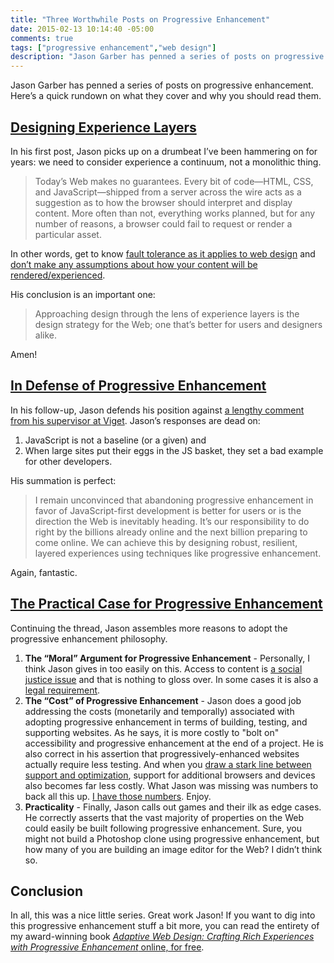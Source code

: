 ```yaml
---
title: "Three Worthwhile Posts on Progressive Enhancement"
date: 2015-02-13 10:14:40 -05:00
comments: true
tags: ["progressive enhancement","web design"]
description: "Jason Garber has penned a series of posts on progressive enhancement. Here’s a quick rundown on what they cover and why you should read them."
---
```


Jason Garber has penned a series of posts on progressive enhancement. Here’s a quick rundown on what they cover and why you should read them.

<!-- more -->

## [Designing Experience Layers](http://sixtwothree.org/posts/designing-experience-layers)

In his first post, Jason picks up on a drumbeat I’ve been hammering on for years: we need to consider experience a continuum, not a monolithic thing.

> Today’s Web makes no guarantees. Every bit of code—HTML, CSS, and JavaScript—shipped from a server across the wire acts as a suggestion as to how the browser should interpret and display content. More often than not, everything works planned, but for any number of reasons, a browser could fail to request or render a particular asset. 

In other words, get to know [fault tolerance as it applies to web design](http://adaptivewebdesign.info/1st-edition/chapter-1.html#adapt-or-die) and [don’t make any assumptions about how your content will be rendered/experienced](http://aaron-gustafson.com/notebook/a-fundamental-disconnect/).

His conclusion is an important one:

> Approaching design through the lens of experience layers is the design strategy for the Web; one that’s better for users and designers alike.

Amen!

## [In Defense of Progressive Enhancement](http://sixtwothree.org/posts/in-defense-of-progressive-enhancement)

In his follow-up, Jason defends his position against [a lengthy comment from his supervisor at Viget](http://viget.com/inspire/designing-experience-layers#comment-1847156038). Jason’s responses are dead on:

1. JavaScript is not a baseline (or a given) and
2. When large sites put their eggs in the JS basket, they set a bad example for other developers.

His summation is perfect: 

> I remain unconvinced that abandoning progressive enhancement in favor of JavaScript-first development is better for users or is the direction the Web is inevitably heading. It’s our responsibility to do right by the billions already online and the next billion preparing to come online. We can achieve this by designing robust, resilient, layered experiences using techniques like progressive enhancement.

Again, fantastic.

## [The Practical Case for Progressive Enhancement](http://sixtwothree.org/posts/the-practical-case-for-progressive-enhancement)

Continuing the thread, Jason assembles more reasons to adopt the progressive enhancement philosophy.

1. **The “Moral” Argument for Progressive Enhancement** - Personally, I think Jason gives in too easily on this. Access to content is [a social justice issue](http://www.pewinternet.org/topics/digital-divide/) and that is nothing to gloss over. In some cases it is also a [legal requirement](http://www.section508.gov/). 
2. **The “Cost” of Progressive Enhancement** - Jason does a good job addressing the costs (monetarily and temporally) associated with adopting progressive enhancement in terms of building, testing, and supporting websites. As he says, it is more costly to "bolt on" accessibility and progressive enhancement at the end of a project. He is also correct in his assertion that progressively-enhanced websites actually require less testing. And when you [draw a stark line between support and optimization](http://bradfrost.com/blog/mobile/support-vs-optimization/), support for additional browsers and devices also becomes far less costly. What Jason was missing was numbers to back all this up. [I have those numbers](http://blog.easy-designs.net/archives/the-true-cost-of-progressive-enhancement/). Enjoy.
3. **Practicality** - Finally, Jason calls out games and their ilk as edge cases. He correctly asserts that the vast majority of properties on the Web could easily be built following progressive enhancement. Sure, you might not build a Photoshop clone using progressive enhancement, but how many of you are building an image editor for the Web? I didn’t think so.

## Conclusion

In all, this was a nice little series. Great work Jason! If you want to dig into this progressive enhancement stuff a bit more, you can read the entirety of my award-winning book [<cite>Adaptive Web Design: Crafting Rich Experiences with Progressive Enhancement</cite> online, for free](http://adaptivewebdesign.info/1st-edition/).
